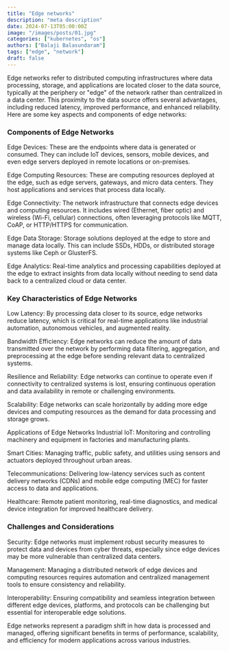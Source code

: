 ```yaml
---
title: "Edge networks"
description: "meta description"
date: 2024-07-13T05:00:00Z
image: "/images/posts/01.jpg"
categories: ["kubernetes", "os"]
authors: ["Balaji Balasundaram"]
tags: ["edge", "network"]
draft: false
---
```


Edge networks refer to distributed computing infrastructures where data processing, storage, and applications are located closer to the data source, typically at the periphery or "edge" of the network rather than centralized in a data center. This proximity to the data source offers several advantages, including reduced latency, improved performance, and enhanced reliability. Here are some key aspects and components of edge networks:

### Components of Edge Networks
Edge Devices: These are the endpoints where data is generated or consumed. They can include IoT devices, sensors, mobile devices, and even edge servers deployed in remote locations or on-premises.

Edge Computing Resources: These are computing resources deployed at the edge, such as edge servers, gateways, and micro data centers. They host applications and services that process data locally.

Edge Connectivity: The network infrastructure that connects edge devices and computing resources. It includes wired (Ethernet, fiber optic) and wireless (Wi-Fi, cellular) connections, often leveraging protocols like MQTT, CoAP, or HTTP/HTTPS for communication.

Edge Data Storage: Storage solutions deployed at the edge to store and manage data locally. This can include SSDs, HDDs, or distributed storage systems like Ceph or GlusterFS.

Edge Analytics: Real-time analytics and processing capabilities deployed at the edge to extract insights from data locally without needing to send data back to a centralized cloud or data center.

### Key Characteristics of Edge Networks
Low Latency: By processing data closer to its source, edge networks reduce latency, which is critical for real-time applications like industrial automation, autonomous vehicles, and augmented reality.

Bandwidth Efficiency: Edge networks can reduce the amount of data transmitted over the network by performing data filtering, aggregation, and preprocessing at the edge before sending relevant data to centralized systems.

Resilience and Reliability: Edge networks can continue to operate even if connectivity to centralized systems is lost, ensuring continuous operation and data availability in remote or challenging environments.

Scalability: Edge networks can scale horizontally by adding more edge devices and computing resources as the demand for data processing and storage grows.

Applications of Edge Networks
Industrial IoT: Monitoring and controlling machinery and equipment in factories and manufacturing plants.

Smart Cities: Managing traffic, public safety, and utilities using sensors and actuators deployed throughout urban areas.

Telecommunications: Delivering low-latency services such as content delivery networks (CDNs) and mobile edge computing (MEC) for faster access to data and applications.

Healthcare: Remote patient monitoring, real-time diagnostics, and medical device integration for improved healthcare delivery.

### Challenges and Considerations
Security: Edge networks must implement robust security measures to protect data and devices from cyber threats, especially since edge devices may be more vulnerable than centralized data centers.

Management: Managing a distributed network of edge devices and computing resources requires automation and centralized management tools to ensure consistency and reliability.

Interoperability: Ensuring compatibility and seamless integration between different edge devices, platforms, and protocols can be challenging but essential for interoperable edge solutions.

Edge networks represent a paradigm shift in how data is processed and managed, offering significant benefits in terms of performance, scalability, and efficiency for modern applications across various industries.

